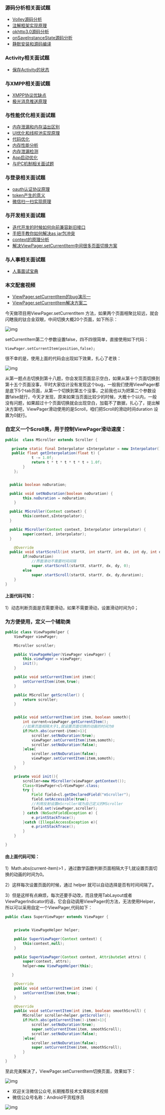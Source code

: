 ### 源码分析相关面试题

- [Volley源码分析](http://www.jianshu.com/p/ec3dc92df581)
- [注解框架实现原理](http://www.jianshu.com/p/20da6d6389e1)
- [okhttp3.0源码分析](http://www.jianshu.com/p/9ed2c2f2a52c)
- [onSaveInstanceState源码分析](http://www.jianshu.com/p/cbf9c3557d64)
- [静默安装和源码编译](http://www.jianshu.com/p/2211a5b3c37f)

### Activity相关面试题

- [保存Activity的状态](http://www.jianshu.com/p/cbf9c3557d64)

### 与XMPP相关面试题

- [XMPP协议优缺点](http://www.jianshu.com/p/2c04ac3c526a)
- [极光消息推送原理](http://www.jianshu.com/p/d88dc66908cf)

### 与性能优化相关面试题

- [内存泄漏和内存溢出区别](http://www.jianshu.com/p/5dd645b05c76)
- [UI优化和线程池实现原理](http://www.jianshu.com/p/c22398f8587f)
- [代码优化](http://www.jianshu.com/p/ebd41eab90df)
- [内存性能分析](http://www.jianshu.com/p/2665c31b9c2f)
- [内存泄漏检测](http://www.jianshu.com/p/1514c7804a06)
- [App启动优化](http://www.jianshu.com/p/f0f73fefdd43)
- [与IPC机制相关面试题](http://www.jianshu.com/p/de4793a4c2d0)

### 与登录相关面试题

- [oauth认证协议原理](http://www.jianshu.com/p/2a6ecbf8d49d)
- [token产生的意义](http://www.jianshu.com/p/9b7ce2d6c195)
- [微信扫一扫实现原理](http://www.jianshu.com/p/a9d1f21bd5e0)

### 与开发相关面试题

- [迭代开发的时候如何向前兼容新旧接口](http://www.jianshu.com/p/cbecadec98de)
- [手把手教你如何解决as jar包冲突](http://www.jianshu.com/p/30fdc391289c)
- [context的原理分析](http://www.jianshu.com/p/2706c13a1769)
- [解决ViewPager.setCurrentItem中间很多页面切换方案](http://www.jianshu.com/p/38ab6d856b56)

### 与人事相关面试题

- [人事面试宝典](http://www.jianshu.com/p/d61b553ff8c9)

### 本文配套视频

- [ViewPager.setCurrentItem的bug演示一](https://v.qq.com/x/page/n0501ylwqx1.html)
- [ViewPager.setCurrentItem解决方案二](https://v.qq.com/x/page/g05012qi6hs.html)

今天做项目用ViewPager.setCurrentItem 方法，如果两个页面相聚比较远，就会闪瞎我的钛合金双眼，中间切换大概20个页面，如下所示：

![img](http://upload-images.jianshu.io/upload_images/4037105-bab7127dbfb0d444?imageMogr2/auto-orient/strip)

setCurrentItem第二个参数设置false，四不四很简单，直接使用如下代码：

```
ViewPager.setCurrentItem(position,false);
```

很不幸的是，使用上面的代码会出现如下效果，扎心了老铁：

![img](http://upload-images.jianshu.io/upload_images/4037105-5dc7bf8e931596ce?imageMogr2/auto-orient/strip)

从第一题点击切换到第十八题，你会发现页面显示空白，如果从第十个页面切换到第十五个页面没事，平时大家估计没有发现这个bug，一般我们使用ViewPager都是底下5个tab页面，从第一个切换到第五个没事，之前我也以为把第二个参数设置false就行，今天才发现，原来如果当页面比较少的时候，大概十个以内，一般没有问题，如果超过十个页面切换就会出现空白，加载不了数据，扎心了，提出解决方案吧，ViewPager滑动使用的是Scroll，咱们把Scroll的滑动时间duration 设置为0就行。

### **自定义一个Scroll类，用于控制ViewPager滑动速度：**

```java
public  class MScroller extends Scroller {

   private static final Interpolator sInterpolator = new Interpolator() {
   public float getInterpolation(float t) {
            t -= 1.0f;
            return t * t * t * t * t + 1.0f;
        }
    };


  public boolean noDuration;

  public void setNoDuration(boolean noDuration) {
        this.noDuration = noDuration;
    }

  public MScroller(Context context) {
        this(context,sInterpolator);
  }

  public MScroller(Context context, Interpolator interpolator) {
        super(context, interpolator);
  }

    @Override
  public void startScroll(int startX, int startY, int dx, int dy, int duration) {
        if(noDuration)
            //界面滑动不需要时间间隔
            super.startScroll(startX, startY, dx, dy, 0);
        else
            super.startScroll(startX, startY, dx, dy,duration);
    }
}
```

#### **上面代码可知：**

1）动态判断页面是否需要滑动，如果不需要滑动，设置滑动时间为0；

### **为方便使用，定义一个辅助类**

```java
public class ViewPageHelper {
    ViewPager viewPager;

    MScroller scroller;

    public ViewPageHelper(ViewPager viewPager) {
        this.viewPager = viewPager;
        init();
    }

    public void setCurrentItem(int item){
        setCurrentItem(item,true);
    }

    public MScroller getScroller() {
        return scroller;
    }


    public void setCurrentItem(int item, boolean somoth){
        int current=viewPager.getCurrentItem();
        //如果页面相隔大于1,就设置页面切换的动画的时间为0
        if(Math.abs(current-item)>1){
            scroller.setNoDuration(true);
            viewPager.setCurrentItem(item,somoth);
            scroller.setNoDuration(false);
        }else{
            scroller.setNoDuration(false);
            viewPager.setCurrentItem(item,somoth);
        }
    }

    private void init(){
        scroller=new MScroller(viewPager.getContext());
        Class<ViewPager>cl=ViewPager.class;
        try {
            Field field=cl.getDeclaredField("mScroller");
            field.setAccessible(true);
            //利用反射设置mScroller域为自己定义的MScroller
            field.set(viewPager,scroller);
        } catch (NoSuchFieldException e) {
            e.printStackTrace();
        }catch (IllegalAccessException e){
            e.printStackTrace();
        }
    }

}
```

#### **由上面代码可知：**

1）Math.abs(current-item)>1 ，通过数学函数判断页面相隔大于1,就设置页面切换的动画的时间为0。

2）这样每次设置页面的时候，通过 helper 就可以自动选择是否有时间间隔了。

3）但是这样有点麻烦，每次还要手动改，而且使用TabLayout或者ViewPagerIndicator的话，它会自动调用ViewPager的方法，无法使用Helper，所以可以采用自定一个ViewPager,代码如下：

```java
public class SuperViewPager extends ViewPager {


    private ViewPageHelper helper;

    public SuperViewPager(Context context) {
        this(context,null);
    }

    public SuperViewPager(Context context, AttributeSet attrs) {
        super(context, attrs);
        helper=new ViewPageHelper(this);

   }

    @Override
    public void setCurrentItem(int item) {
        setCurrentItem(item,true);
    }

    @Override
    public void setCurrentItem(int item, boolean smoothScroll) {
        MScroller scroller=helper.getScroller();
        if(Math.abs(getCurrentItem()-item)>1){
            scroller.setNoDuration(true);
            super.setCurrentItem(item, smoothScroll);
            scroller.setNoDuration(false);
        }else{
            scroller.setNoDuration(false);
            super.setCurrentItem(item, smoothScroll);
        }
    }
}
```

至此完美解决了，ViewPager.setCurrentItem切换页面，效果如下：

![img](http://upload-images.jianshu.io/upload_images/4037105-b2f5486c91c65eae?imageMogr2/auto-orient/strip)

- 欢迎关注微信公众号,长期推荐技术文章和技术视频
- 微信公众号名称：Android干货程序员

![img](http://upload-images.jianshu.io/upload_images/4037105-8f737b5104dd0b5d.png?imageMogr2/auto-orient/strip%7CimageView2/2/w/1240)